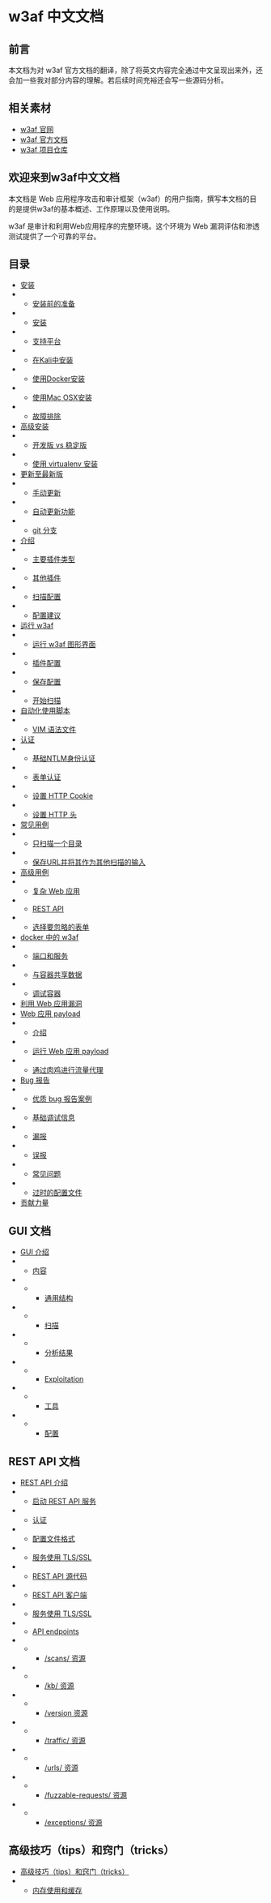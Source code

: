 # w3af 中文文档

## 前言
本文档为对 w3af 官方文档的翻译，除了将英文内容完全通过中文呈现出来外，还会加一些我对部分内容的理解。若后续时间充裕还会写一些源码分析。

## 相关素材
- [w3af 官网](http://w3af.org/)
- [w3af 官方文档](http://docs.w3af.org/en/latest/)
- [w3af 项目仓库](https://github.com/andresriancho/w3af/)

## 欢迎来到w3af中文文档
本文档是 Web 应用程序攻击和审计框架（w3af）的用户指南，撰写本文档的目的是提供w3af的基本概述、工作原理以及使用说明。


w3af 是审计和利用Web应用程序的完整环境。这个环境为 Web 漏洞评估和渗透测试提供了一个可靠的平台。

## 目录
- [安装](http://docs.w3af.org/en/latest/install.html)
- - [安装前的准备](http://docs.w3af.org/en/latest/install.html#prerequisites)
- - [安装](http://docs.w3af.org/en/latest/install.html#id1)
- - [支持平台](http://docs.w3af.org/en/latest/install.html#supported-platforms)
- - [在Kali中安装](http://docs.w3af.org/en/latest/install.html#installation-in-kali)
- - [使用Docker安装](http://docs.w3af.org/en/latest/install.html#installing-using-docker)
- - [使用Mac OSX安装](http://docs.w3af.org/en/latest/install.html#installation-in-mac-osx)
- - [故障排除](http://docs.w3af.org/en/latest/install.html#troubleshooting)
- [高级安装](http://docs.w3af.org/en/latest/advanced-install.html)
- - [开发版 vs 稳定版](http://docs.w3af.org/en/latest/advanced-install.html#bleeding-edge-vs-stable)
- - [使用 virtualenv 安装](http://docs.w3af.org/en/latest/advanced-install.html#installing-using-virtualenv)
- [更新至最新版](http://docs.w3af.org/en/latest/update.html)
- - [手动更新](http://docs.w3af.org/en/latest/update.html#manually-updating)
- - [自动更新功能](http://docs.w3af.org/en/latest/update.html#auto-update-feature)
- - [git 分支](http://docs.w3af.org/en/latest/update.html#branches)
- [介绍](http://docs.w3af.org/en/latest/phases.html)
- - [主要插件类型](http://docs.w3af.org/en/latest/phases.html#main-plugin-types)
- - [其他插件](http://docs.w3af.org/en/latest/phases.html#other-plugins)
- - [扫描配置](http://docs.w3af.org/en/latest/phases.html#scan-configuration)
- - [配置建议](http://docs.w3af.org/en/latest/phases.html#scan-configuration)
- [运行 w3af](http://docs.w3af.org/en/latest/basic-ui.html)
- - [运行 w3af 图形界面](http://docs.w3af.org/en/latest/basic-ui.html#running-w3af-with-gtk-user-interface)
- - [插件配置](http://docs.w3af.org/en/latest/basic-ui.html#plugin-configuration)
- - [保存配置](http://docs.w3af.org/en/latest/basic-ui.html#saving-the-configuration)
- - [开始扫描](http://docs.w3af.org/en/latest/basic-ui.html#starting-the-scan)
- [自动化使用脚本](http://docs.w3af.org/en/latest/scripts.html)
- - [VIM 语法文件](http://docs.w3af.org/en/latest/scripts.html#vim-syntax-file)
- [认证](http://docs.w3af.org/en/latest/authentication.html)
- - [基础NTLM身份认证](http://docs.w3af.org/en/latest/authentication.html#basic-and-ntlm-authentication)
- - [表单认证](http://docs.w3af.org/en/latest/authentication.html#form-authentication)
- - [设置 HTTP Cookie](http://docs.w3af.org/en/latest/authentication.html#setting-http-cookie)
- - [设置 HTTP 头](http://docs.w3af.org/en/latest/authentication.html#setting-http-headers)
- [常见用例](http://docs.w3af.org/en/latest/common-use-cases.html)
- - [只扫描一个目录](http://docs.w3af.org/en/latest/common-use-cases.html#scanning-only-one-directory)
- - [保存URL并将其作为其他扫描的输入](http://docs.w3af.org/en/latest/common-use-cases.html#saving-urls-and-using-them-as-input-for-other-scans)
- [高级用例](http://docs.w3af.org/en/latest/advanced-use-cases.html)
- - [复杂 Web 应用](http://docs.w3af.org/en/latest/advanced-use-cases.html#complex-web-applications)
- - [REST API](http://docs.w3af.org/en/latest/advanced-use-cases.html#rest-apis)
- - [选择要忽略的表单](http://docs.w3af.org/en/latest/advanced-use-cases.html#choosing-which-forms-to-ignore)
- [docker 中的 w3af](http://docs.w3af.org/en/latest/docker.html)
- - [端口和服务](http://docs.w3af.org/en/latest/docker.html#ports-and-services)
- - [与容器共享数据](http://docs.w3af.org/en/latest/docker.html#sharing-data-with-the-container)
- - [调试容器](http://docs.w3af.org/en/latest/docker.html#debugging-the-container)
- [利用 Web 应用漏洞](http://docs.w3af.org/en/latest/exploitation.html)
- [Web 应用 payload](http://docs.w3af.org/en/latest/advanced-exploitation.html#running-web-application-payloads)
- - [介绍](http://docs.w3af.org/en/latest/advanced-exploitation.html#introduction)
- - [运行 Web 应用 payload](http://docs.w3af.org/en/latest/advanced-exploitation.html#running-web-application-payloads)
- - [通过肉鸡进行流量代理](http://docs.w3af.org/en/latest/advanced-exploitation.html#proxying-traffic-through-the-compromised-host)
- [Bug 报告](http://docs.w3af.org/en/latest/report-a-bug.html)
- - [优质 bug 报告案例](http://docs.w3af.org/en/latest/report-a-bug.html#good-bug-reporting-practices)
- - [基础调试信息](http://docs.w3af.org/en/latest/report-a-bug.html#basic-debugging)
- - [漏报](http://docs.w3af.org/en/latest/report-a-bug.html#false-negatives)
- - [误报](http://docs.w3af.org/en/latest/report-a-bug.html#false-positives)
- - [常见问题](http://docs.w3af.org/en/latest/report-a-bug.html#common-problems)
- - [过时的配置文件](http://docs.w3af.org/en/latest/report-a-bug.html#outdated-profiles)
- [贡献力量](http://docs.w3af.org/en/latest/contribute.html)


## GUI 文档
- [GUI 介绍](http://docs.w3af.org/en/latest/gui/index.html)
- - [内容](http://docs.w3af.org/en/latest/gui/index.html#contents)
- - - [通用结构](http://docs.w3af.org/en/latest/gui/general-structure.html)
- - - [扫描](http://docs.w3af.org/en/latest/gui/scanning.html)
- - - [分析结果](http://docs.w3af.org/en/latest/gui/analyzing-results.html)
- - - [Exploitation](http://docs.w3af.org/en/latest/gui/exploitation.html)
- - - [工具](http://docs.w3af.org/en/latest/gui/tools.html)
- - - [配置](http://docs.w3af.org/en/latest/gui/configuration.html)


## REST API 文档
- [REST API 介绍](http://docs.w3af.org/en/latest/api/index.html)
- - [启动 REST API 服务](http://docs.w3af.org/en/latest/api/index.html#starting-the-rest-api-service)
- - [认证](http://docs.w3af.org/en/latest/api/index.html#authentication)
- - [配置文件格式](http://docs.w3af.org/en/latest/api/index.html#config-file-format)
- - [服务使用 TLS/SSL](http://docs.w3af.org/en/latest/api/index.html#serve-using-tls-ssl)
- - [REST API 源代码](http://docs.w3af.org/en/latest/api/index.html#rest-api-source-code)
- - [REST API 客户端](http://docs.w3af.org/en/latest/api/index.html#rest-api-clients)
- - [服务使用 TLS/SSL](http://docs.w3af.org/en/latest/api/index.html#serve-using-tls-ssl)
- - [API endpoints](http://docs.w3af.org/en/latest/api/index.html#api-endpoints)
- - - [/scans/ 资源](http://docs.w3af.org/en/latest/api/scans.html)
- - - [/kb/ 资源](http://docs.w3af.org/en/latest/api/kb.html)
- - - [/version 资源](http://docs.w3af.org/en/latest/api/kb.html)
- - - [/traffic/ 资源](http://docs.w3af.org/en/latest/api/traffic.html)
- - - [/urls/ 资源](http://docs.w3af.org/en/latest/api/urls.html)
- - - [/fuzzable-requests/ 资源](http://docs.w3af.org/en/latest/api/urls.html#the-fuzzable-requests-resource)
- - - [/exceptions/ 资源](http://docs.w3af.org/en/latest/api/exceptions.html)

## 高级技巧（tips）和窍门（tricks）
- [高级技巧（tips）和窍门（tricks）](http://docs.w3af.org/en/latest/advanced-tips-tricks.html)
- - [内存使用和缓存](http://docs.w3af.org/en/latest/advanced-tips-tricks.html#memory-usage-and-caches)
